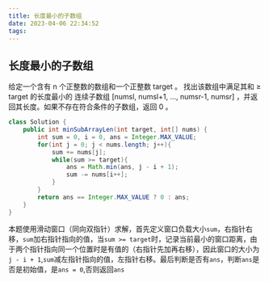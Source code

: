 ```yaml
---
title: 长度最小的子数组
date: 2023-04-06 22:34:52
tags:
---
```


## 长度最小的子数组
给定一个含有 n 个正整数的数组和一个正整数 target 。
找出该数组中满足其和 ≥ target 的长度最小的 连续子数组 [numsl, numsl+1, ..., numsr-1, numsr] ，并返回其长度。如果不存在符合条件的子数组，返回 0 。
```java
class Solution {
    public int minSubArrayLen(int target, int[] nums) {
        int sum = 0, i = 0, ans = Integer.MAX_VALUE;
        for(int j = 0; j < nums.length; j++){
            sum += nums[j];
            while(sum >= target){
                ans = Math.min(ans, j - i + 1);
                sum -= nums[i++];
            }
        }
        return ans == Integer.MAX_VALUE ? 0 : ans;
    }
}
```
本题使用滑动窗口（同向双指针）求解，首先定义窗口负载大小`sum`，右指针右移，`sum`加右指针指向的值，当`sum >= target`时，记录当前最小的窗口距离，由于两个指针指向同一个位置时是有值的（右指针先加再右移），因此窗口的大小为`j - i + 1`,`sum`减左指针指向的值，左指针右移。最后判断是否有`ans`，判断`ans`是否是初始值，是`ans = 0`,否则返回`ans`
